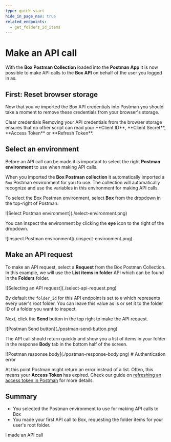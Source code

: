 ```yaml
---
type: quick-start
hide_in_page_nav: true
related_endpoints:
  - get_folders_id_items
---
```

# Make an API call

With the **Box Postman Collection** loaded into the **Postman App** it is now
possible to make API calls to the **Box API** on behalf of the user you logged
in as.

## First: Reset browser storage

Now that you've imported the Box API credentials into Postman you should take a
moment to remove these credentials from your browser's storage.

<ResetButton id='postman,credentials,observable_events'>
  Clear credentials
</ResetButton>

<Message warning>
  Removing your API credentials from the browser storage ensures that no other
  script can read your **Client ID**, **Client Secret**, **Access Token** or
  **Refresh Token**.
</Message>

## Select an environment

Before an API call can be made it is important to select the right **Postman
environment** to use when making API calls.

When you imported the **Box Postman collection** it automatically imported a
`Box` Postman environment for you to use. The collection will automatically
recognize and use the variables in this environment for making API calls.

To select the Box Postman environment, select **Box** from the dropdown in the
top-right of Postman.

<ImageFrame border center shadow>
  ![Select Postman environment](./select-environment.png)
</ImageFrame>

You can inspect the environment by clicking the **eye** icon to the right of the
dropdown.

<ImageFrame border center shadow>
  ![Inspect Postman environment](./inspect-environment.png)
</ImageFrame>

## Make an API request

To make an API request, select a **Request** from the Box Postman Collection. In
this example, we will use the **List items in folder** API which can be found
in the **Folders** folder.

<ImageFrame border center shadow>
  ![Selecting an API request](./select-api-request.png)
</ImageFrame>

By default the `folder_id` for this API endpoint is set to `0` which represents
every user's root folder. You can leave this value as is or set it to the folder
ID of a folder you want to inspect.

Next, click the **Send** button in the top right to make the API request.

<ImageFrame border center shadow>
  ![Postman Send button](./postman-send-button.png)
</ImageFrame>

The API call should return quickly and show you a list of items
in your folder in the response **Body** tab in the bottom half of the screen.

<ImageFrame border center shadow>
  ![Postman response body](./postman-response-body.png)
</ImageFrame>

<Message warning>
  # Authentication error

  At this point Postman might return an error instead of a list. Often,
  this means your **Access Token** has expired. Check our guide on [refreshing
  an access token in Postman](g://tooling/postman/refresh) for more details.
</Message>

## Summary

* You selected the Postman environment to use for making API calls to Box
* You made your first API call to Box, requesting the folder items for your
  user's root folder.

<Next>I made an API call</Next>
